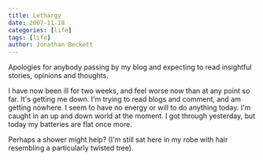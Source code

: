 ```yaml
---
title: Lethargy
date: 2007-11-18
categories: [life]
tags: [life]
author: Jonathan Beckett
---
```


Apologies for anybody passing by my blog and expecting to read insightful stories, opinions and thoughts.

I have now been ill for two weeks, and feel worse now than at any point so far. It's getting me down. I'm trying to read blogs and comment, and am getting nowhere. I seem to have no energy or will to do anything today. I'm caught in an up and down world at the moment. I got through yesterday, but today my batteries are flat once more.

Perhaps a shower might help? (I'm still sat here in my robe with hair resembling a particularly twisted tree).